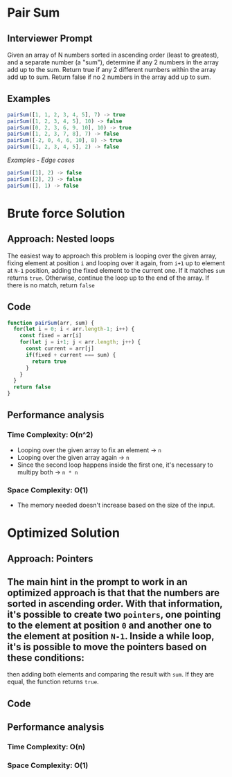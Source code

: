 # Pair Sum

## Interviewer Prompt
Given an array of N numbers sorted in ascending order (least to greatest), and a separate number (a "sum"), determine if any 2 numbers in the array add up to the sum. Return true if any 2 different numbers within the array add up to sum. Return false if no 2 numbers in the array add up to sum.


## Examples

```js
pairSum([1, 1, 2, 3, 4, 5], 7) -> true
pairSum([1, 2, 3, 4, 5], 10) -> false
pairSum([0, 2, 3, 6, 9, 10], 10) -> true
pairSum([1, 2, 3, 7, 8], 7) -> false
pairSum([-2, 0, 4, 6, 10], 8) -> true
pairSum([1, 2, 3, 4, 5], 2) -> false
```

_Examples - Edge cases_

```js
pairSum([1], 2) -> false
pairSum([2], 2) -> false
pairSum([], 1) -> false
```

# Brute force Solution

## Approach: __Nested loops__

The easiest way to approach this problem is looping over the given array, fixing element at position `i` and looping over it again, from `i+1` up to element at `N-1` position, adding the fixed element to the current one. If it matches `sum` returns `true`. Otherwise, continue the loop up to the end of the array. If there is no match, return `false`

## Code

```js
function pairSum(arr, sum) {
  for(let i = 0; i < arr.length-1; i++) {
    const fixed = arr[i]
    for(let j = i+1; j < arr.length; j++) {
      const current = arr[j]
      if(fixed + current === sum) {
        return true
      }
    }
  }
  return false
}
```
## Performance analysis

### Time Complexity: __O(n^2)__
- Looping over the given array to fix an element -> `n`
- Looping over the given array again -> `n`
- Since the second loop happens inside the first one, it's necessary to multipy both -> `n * n`

### Space Complexity: __O(1)__
- The memory needed doesn't increase based on the size of the input.

# Optimized Solution

## Approach: __Pointers__
The main hint in the prompt to work in an optimized approach is that that the numbers are sorted in ascending order. With that information, it's possible to create two `pointers`, one pointing to the element at position `0` and another one to the element at position `N-1`. Inside a while loop, it's is possible to move the pointers based on these conditions:
  -

then adding both elements and comparing the result with `sum`. If they are equal, the function returns `true`.

## Code

## Performance analysis

### Time Complexity: __O(n)__

### Space Complexity: __O(1)__
